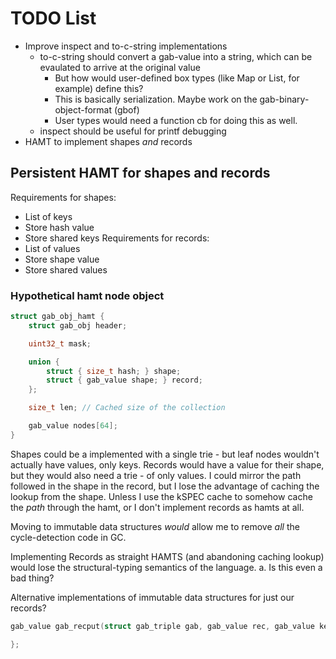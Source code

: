 # TODO List
- Improve inspect and to-c-string implementations
    - to-c-string should convert a gab-value into a string, which can be evaulated to arrive at the original value
        - But how would user-defined box types (like Map or List, for example) define this?
        - This is basically serialization. Maybe work on the gab-binary-object-format (gbof)
        - User types would need a function cb for doing this as well.
    - inspect should be useful for printf debugging
- HAMT to implement shapes *and* records

## Persistent HAMT for shapes and records
Requirements for shapes:
- List of keys
- Store hash value
- Store shared keys
Requirements for records:
- List of values
- Store shape value
- Store shared values

### Hypothetical hamt node object
```c
struct gab_obj_hamt {
    struct gab_obj header;

    uint32_t mask;

    union {
        struct { size_t hash; } shape;
        struct { gab_value shape; } record;
    };

    size_t len; // Cached size of the collection

    gab_value nodes[64];
}
```

Shapes could be a implemented with a single trie - but leaf nodes wouldn't actually have values, only keys.
Records would have a value for their shape, but they would also need a trie - of only values.
I could mirror the path followed in the shape in the record, but I lose the advantage of caching the lookup from the shape.
Unless I use the kSPEC cache to somehow cache the _path_ through the hamt, or I don't implement records as hamts at all.

Moving to immutable data structures *would* allow me to remove _all_ the cycle-detection code in GC.

Implementing Records as straight HAMTS (and abandoning caching lookup) would lose the structural-typing semantics of the language.
a. Is this even a bad thing?

Alternative implementations of immutable data structures for just our records?

```c
gab_value gab_recput(struct gab_triple gab, gab_value rec, gab_value key, gab_value val) {

};
```

